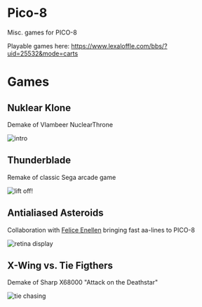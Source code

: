 # Pico-8
Misc. games for PICO-8

Playable games here: https://www.lexaloffle.com/bbs/?uid=25532&mode=carts

# Games
## Nuklear Klone
Demake of Vlambeer NuclearThrone

![intro](pics/nuke_gameplay.gif)

## Thunderblade
Remake of classic Sega arcade game

![lift off!](pics/thunderblade_teaser.gif)

## Antialiased Asteroids
Collaboration with [Felice Enellen](https://twitter.com/Felice_Enellen) bringing fast aa-lines to PICO-8

![retina display](pics/aasteroids_teaser.gif)

## X-Wing vs. Tie Figthers
Demake of Sharp X68000 "Attack on the Deathstar"

![tie chasing](pics/tie_chase.gif)


